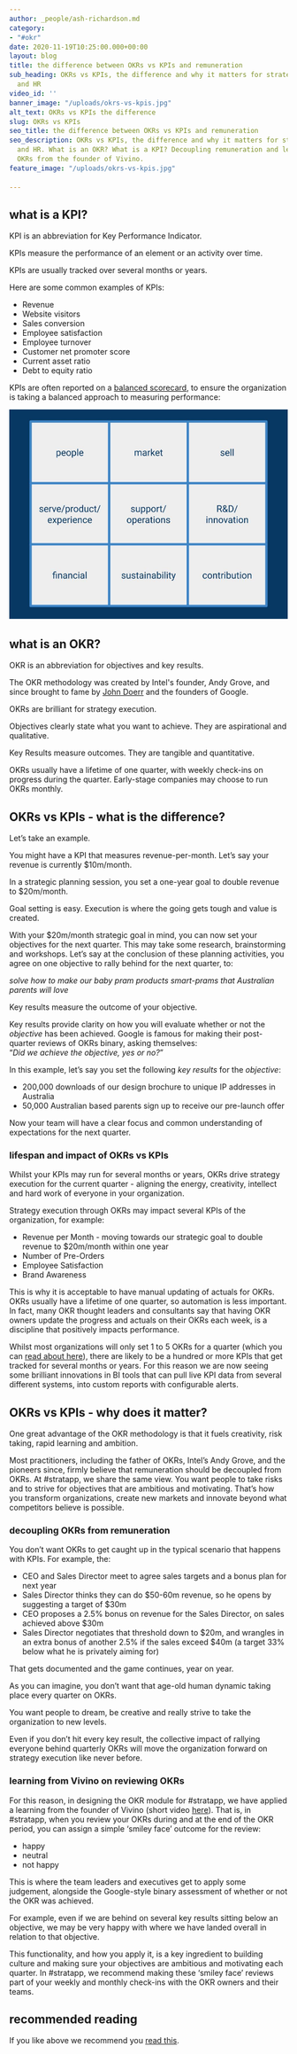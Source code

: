 ```yaml
---
author: _people/ash-richardson.md
category:
- "#okr"
date: 2020-11-19T10:25:00.000+00:00
layout: blog
title: the difference between OKRs vs KPIs and remuneration
sub_heading: OKRs vs KPIs, the difference and why it matters for strategy execution
  and HR
video_id: ''
banner_image: "/uploads/okrs-vs-kpis.jpg"
alt_text: OKRs vs KPIs the difference
slug: OKRs vs KPIs
seo_title: the difference between OKRs vs KPIs and remuneration
seo_description: OKRs vs KPIs, the difference and why it matters for strategy execution
  and HR. What is an OKR? What is a KPI? Decoupling remuneration and learning about
  OKRs from the founder of Vivino.
feature_image: "/uploads/okrs-vs-kpis.jpg"

---
```

## **what is a KPI?**

KPI is an abbreviation for Key Performance Indicator.

KPIs measure the performance of an element or an activity over time.

KPIs are usually tracked over several months or years.

Here are some common examples of KPIs:

* Revenue
* Website visitors
* Sales conversion
* Employee satisfaction
* Employee turnover
* Customer net promoter score
* Current asset ratio
* Debt to equity ratio

KPIs are often reported on a [balanced scorecard](https://en.wikipedia.org/wiki/Balanced_scorecard "Balanced Scorecard"), to ensure the organization is taking a balanced approach to measuring performance:

![balanced scorecard 9 quadrants](/uploads/balanced-scorecard.jpg "balanced scorecard")

## **what is an OKR?**

OKR is an abbreviation for objectives and key results.

The OKR methodology was created by Intel's founder, Andy Grove, and since brought to fame by [John Doerr]() and the founders of Google.

OKRs are brilliant for strategy execution.

Objectives clearly state what you want to achieve. They are aspirational and qualitative.

Key Results measure outcomes. They are tangible and quantitative.

OKRs usually have a lifetime of one quarter, with weekly check-ins on progress during the quarter. Early-stage companies may choose to run OKRs monthly.

## **OKRs vs KPIs - what is the difference?**

Let’s take an example.

You might have a KPI that measures revenue-per-month. Let’s say your revenue is currently $10m/month.

In a strategic planning session, you set a one-year goal to double revenue to $20m/month.

Goal setting is easy. Execution is where the going gets tough and value is created.

With your $20m/month strategic goal in mind, you can now set your objectives for the next quarter. This may take some research, brainstorming and workshops. Let’s say at the conclusion of these planning activities, you agree on one objective to rally behind for the next quarter, to:

_solve how to make our baby pram products smart-prams that Australian parents will love_

Key results measure the outcome of your objective.

Key results provide clarity on how you will evaluate whether or not the _objective_ has been achieved. Google is famous for making their post-quarter reviews of OKRs binary, asking themselves:  
“_Did we achieve the objective, yes or no?_”

In this example, let’s say you set the following _key results_ for the _objective_:

* 200,000 downloads of our design brochure to unique IP addresses in Australia
* 50,000 Australian based parents sign up to receive our pre-launch offer

Now your team will have a clear focus and common understanding of expectations for the next quarter.

### lifespan and impact of OKRs vs KPIs

Whilst your KPIs may run for several months or years, OKRs drive strategy execution for the current quarter - aligning the energy, creativity, intellect and hard work of everyone in your organization.

Strategy execution through OKRs may impact several KPIs of the organization, for example:

* Revenue per Month - moving towards our strategic goal to double revenue to $20m/month within one year
* Number of Pre-Orders
* Employee Satisfaction
* Brand Awareness

This is why it is acceptable to have manual updating of actuals for OKRs. OKRs usually have a lifetime of one quarter, so automation is less important. In fact, many OKR thought leaders and consultants say that having OKR owners update the progress and actuals on their OKRs each week, is a discipline that positively impacts performance.

Whilst most organizations will only set 1 to 5 OKRs for a quarter (which you can [read about here](https://stratappsaas.com/blog/how-many-OKRs/ "how many OKRs")), there are likely to be a hundred or more KPIs that get tracked for several months or years. For this reason we are now seeing some brilliant innovations in BI tools that can pull live KPI data from several different systems, into custom reports with configurable alerts.

## **OKRs vs KPIs - why does it matter?**

One great advantage of the OKR methodology is that it fuels creativity, risk taking, rapid learning and ambition.

Most practitioners, including the father of OKRs, Intel’s Andy Grove, and the pioneers since, firmly believe that remuneration should be decoupled from OKRs. At #stratapp, we share the same view. You want people to take risks and to strive for objectives that are ambitious and motivating. That’s how you transform organizations, create new markets and innovate beyond what competitors believe is possible.

### decoupling OKRs from remuneration

You don’t want OKRs to get caught up in the typical scenario that happens with KPIs. For example, the:

* CEO and Sales Director meet to agree sales targets and a bonus plan for next year
* Sales Director thinks they can do $50-60m revenue, so he opens by suggesting a target of $30m
* CEO proposes a 2.5% bonus on revenue for the Sales Director, on sales achieved above $30m
* Sales Director negotiates that threshold down to $20m, and wrangles in an extra bonus of another 2.5% if the sales exceed $40m (a target 33% below what he is privately aiming for)

That gets documented and the game continues, year on year.

As you can imagine, you don’t want that age-old human dynamic taking place every quarter on OKRs.

You want people to dream, be creative and really strive to take the organization to new levels.

Even if you don’t hit every key result, the collective impact of rallying everyone behind quarterly OKRs will move the organization forward on strategy execution like never before.

### learning from Vivino on reviewing OKRs

For this reason, in designing the OKR module for #stratapp, we have applied a learning from the founder of Vivino (short video [here](https://youtu.be/xaH2tMQzyjA "Vivino's founder on OKRs")). That is, in #stratapp, when you review your OKRs during and at the end of the OKR period, you can assign a simple ‘smiley face’ outcome for the review:

* happy
* neutral
* not happy

This is where the team leaders and executives get to apply some judgement, alongside the Google-style binary assessment of whether or not the OKR was achieved.

For example, even if we are behind on several key results sitting below an objective, we may be very happy with where we have landed overall in relation to that objective.

This functionality, and how you apply it, is a key ingredient to building culture and making sure your objectives are ambitious and motivating each quarter. In #stratapp, we recommend making these ‘smiley face’ reviews part of your weekly and monthly check-ins with the OKR owners and their teams.

## recommended reading

If you like above we recommend you [read this](https://stratappsaas.com/blog/top-5-don'ts-on-OKRs/ "top 5 don'ts on OKRs").